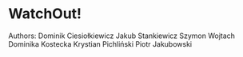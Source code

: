# WatchOut!
Authors:
Dominik Ciesiołkiewicz
Jakub Stankiewicz
Szymon Wojtach
Dominika Kostecka
Krystian Pichliński
Piotr Jakubowski
